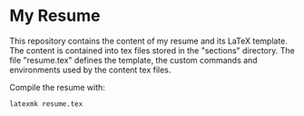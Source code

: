 # My Resume

This repository contains the content of my resume and its LaTeX template.
The content is contained into tex files stored in the "sections" directory.
The file "resume.tex" defines the template, the custom commands and environments used by the content tex files.

Compile the resume with:
```
latexmk resume.tex
```
